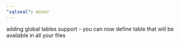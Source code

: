 ```yaml
---
"sqlseal": minor
---
```


adding global tables support - you can now define table that will be available in all your files
